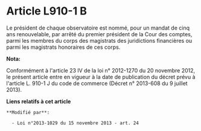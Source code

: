 # Article L910-1 B

Le président de chaque observatoire est nommé, pour un mandat de cinq ans renouvelable, par arrêté du premier président de la
Cour des comptes, parmi les membres du corps des magistrats des juridictions financières ou parmi les magistrats honoraires
de ces corps.

**Nota:**

Conformément à l'article 23 IV de la loi n° 2012-1270 du 20 novembre 2012, le présent article entre en vigueur à la date de
publication du décret prévu à l'article L. 910-1 J du code de commerce (Décret n° 2013-608 du 9 juillet 2013).

**Liens relatifs à cet article**

	**Modifié par**:

	  - Loi n°2013-1029 du 15 novembre 2013 - art. 24
